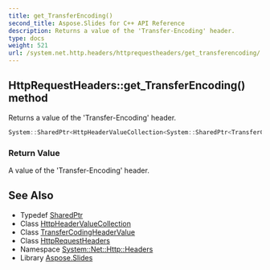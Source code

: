 ```yaml
---
title: get_TransferEncoding()
second_title: Aspose.Slides for C++ API Reference
description: Returns a value of the 'Transfer-Encoding' header.
type: docs
weight: 521
url: /system.net.http.headers/httprequestheaders/get_transferencoding/
---
```

## HttpRequestHeaders::get_TransferEncoding() method


Returns a value of the 'Transfer-Encoding' header.

```cpp
System::SharedPtr<HttpHeaderValueCollection<System::SharedPtr<TransferCodingHeaderValue>>> System::Net::Http::Headers::HttpRequestHeaders::get_TransferEncoding()
```


### Return Value

A value of the 'Transfer-Encoding' header.

## See Also

* Typedef [SharedPtr](../../../system/sharedptr/)
* Class [HttpHeaderValueCollection](../../httpheadervaluecollection/)
* Class [TransferCodingHeaderValue](../../transfercodingheadervalue/)
* Class [HttpRequestHeaders](../)
* Namespace [System::Net::Http::Headers](../../)
* Library [Aspose.Slides](../../../)